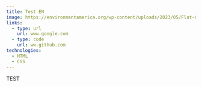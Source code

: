 ```yaml
---
title: Test EN
image: https://environmentamerica.org/wp-content/uploads/2023/05/Flat-Country-credit-Cascadia-Wildlands-DSC_4323.jpeg
links:
  - type: url
    url: www.google.com
  - type: code
    url: ww.github.com
technologies:
  - HTML
  - CSS
---
```

TEST
